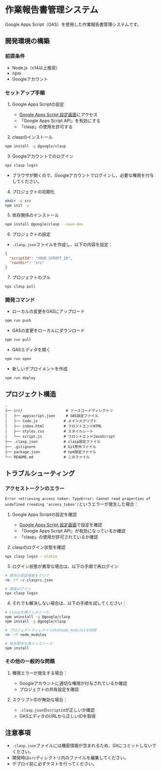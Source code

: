 # 作業報告書管理システム

Google Apps Script（GAS）を使用した作業報告書管理システムです。

## 開発環境の構築

### 前提条件

- Node.js（v14以上推奨）
- npm
- Googleアカウント

### セットアップ手順

1. Google Apps Scriptの設定
   - [Google Apps Script 設定画面](https://script.google.com/home/usersettings)にアクセス
   - 「Google Apps Script API」を有効にする
   - 「clasp」の使用を許可する

2. claspのインストール
```bash
npm install -g @google/clasp
```

3. Googleアカウントでのログイン
```bash
npx clasp login
```
- ブラウザが開くので、Googleアカウントでログインし、必要な権限を付与してください。

4. プロジェクトの初期化
```bash
mkdir -p src
npm init -y
```

5. 依存関係のインストール
```bash
npm install @google/clasp --save-dev
```

6. プロジェクトの設定
- `.clasp.json`ファイルを作成し、以下の内容を設定：
```json
{
  "scriptId": "YOUR_SCRIPT_ID",
  "rootDir": "src"
}
```

7. プロジェクトのプル
```bash
npx clasp pull
```

### 開発コマンド

- ローカルの変更をGASにアップロード
```bash
npm run push
```

- GASの変更をローカルにダウンロード
```bash
npm run pull
```

- GASエディタを開く
```bash
npm run open
```

- 新しいデプロイメントを作成
```bash
npm run deploy
```

## プロジェクト構造

```
.
├── src/                    # ソースコードディレクトリ
│   ├── appsscript.json     # GAS設定ファイル
│   ├── Code.js            # メインスクリプト
│   ├── index.html         # フロントエンドHTML
│   ├── styles.css         # スタイルシート
│   └── script.js          # フロントエンドJavaScript
├── .clasp.json            # clasp設定ファイル
├── .gitignore             # Git除外ファイル
├── package.json           # npm設定ファイル
└── README.md              # このファイル
```

## トラブルシューティング

### アクセストークンのエラー

`Error retrieving access token: TypeError: Cannot read properties of undefined (reading 'access_token')`というエラーが発生した場合：

1. Google Apps Scriptの設定を確認
   - [Google Apps Script 設定画面](https://script.google.com/home/usersettings)で設定を確認
   - 「Google Apps Script API」が有効になっているか確認
   - 「clasp」の使用が許可されているか確認

2. claspのログイン状態を確認
```bash
npx clasp login --status
```

3. ログイン状態が異常な場合は、以下の手順で再ログイン
```bash
# 既存の認証情報をクリア
rm -rf ~/.clasprc.json

# 再度ログイン
npx clasp login
```

4. それでも解決しない場合は、以下の手順を試してください：
```bash
# claspを再インストール
npm uninstall -g @google/clasp
npm install -g @google/clasp

# プロジェクトディレクトリ内のnode_modulesを削除
rm -rf node_modules

# 依存関係を再インストール
npm install
```

### その他の一般的な問題

1. 権限エラーが発生する場合：
   - Googleアカウントに適切な権限が付与されているか確認
   - プロジェクトの共有設定を確認

2. スクリプトIDが無効な場合：
   - `.clasp.json`の`scriptId`が正しいか確認
   - GASエディタのURLから正しいIDを取得

## 注意事項

- `.clasp.json`ファイルには機密情報が含まれるため、Gitにコミットしないでください。
- 開発時は`src`ディレクトリ内のファイルを編集してください。
- デプロイ前に必ずテストを行ってください。 
